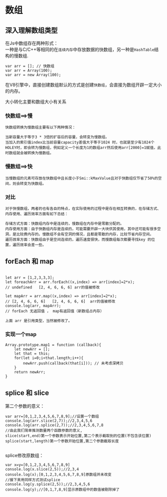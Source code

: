 # 数组

## 深入理解数组类型

在Js中数组存在两种形式：  
一种是与C/C++等相同的在`连续内存`中存放数据的快数组，另一种是`HashTable`结构的慢数组.


```
var arr = []; // 快数组
var arr = Array(100);
var arr = new Array(100);
```

在V8引擎中，直接创建数组默认的方式是创建`快数组`，会直接为数组开辟一定大小的内存。


大小转化主要和数组大小有关系

### 快数组==>慢
```
快数组转换为慢数组主要有以下两种情况：

当新容量大于等于3 * 3倍的扩容后的容量，会转变为慢数组。
当加入的索引值index比当前容量capacity差值大于等于1024 时，也就是至少有1024个HOLEY时，即会转为慢数组，例如定义一个长度为1的数组arr然后使用arr[2000]=1赋值，此时数组就会被转换为慢数组。
```

### 慢数组==>快
```
当慢数组的元素可存放在快数组中且长度小于Smi::kMaxValue且对于快数组仅节省了50%的空间，则会转变为快数组。
```
### 对比

```
对于快慢数组，两者的也有各自的特点，在实际使用的过程中是存在相互转换的，在存储方式、内存使用、遍历效率方面有如下总结：

存储方式方面：快数组内存中是连续的，慢数组在内存中是零散分配的。
内存使用方面：由于快数组内存是连续的，可能需要开辟一大块供其使用，其中还可能有很多空洞，是比较费内存的。慢数组不会有空洞的情况，且都是零散的内存，比较节省内存空间。
遍历效率方面：快数组由于是空间连续的，遍历速度很快，而慢数组每次都要寻找key 的位置，遍历效率会差一些。

```

## forEach 和 map

```

let arr = [1,2,3,3,3];
let foreachArr = arr.forEach((x,index) => arr[index]=2*x);  
// undefined   [2, 4, 6, 6, 6] arr的值被修改

let mapArr = arr.map((x,index) => arr[index]=2*x);  
// [2, 4, 6, 6, 6]   [2, 4, 6, 6, 6]  arr的值被修改
console.log(arr, mapArr);
// forEach 无返回值 ， map有返回值（新数组占内存）

上面 arr 是引用类型，当然被修改了。

```

### 实现一个map

```
Array.prototype.map1 = function (callback){	
	let newArr = [];
	let that = this;
	for(let i=0;i<that.length;i++){		
		newArr.push(callback(that[i])); // 未考虑深拷贝
	}
	return newArr;
}

```

## splice 和 slice


第二个参数的意义：
```
var arr=[0,1,2,3,4,5,6,7,8,9];//设置一个数组
console.log(arr.slice(2,7));//2,3,4,5,6
console.log(arr.splice(2,7));//2,3,4,5,6,7,8
//由此我们简单推测数量两个函数参数的意义,
slice(start,end)第一个参数表示开始位置,第二个表示截取到的位置(不包含该位置)
splice(start,length)第一个参数开始位置,第二个参数截取长度


```

splice修改原数组：
```
var x=y=[0,1,2,3,4,5,6,7,8,9]
console.log(x.slice(2,5));//2,3,4
console.log(x);[0,1,2,3,4,5,6,7,8,9]原数组并未改变
//接下来用同样方式测试splice
console.log(y.splice(2,5));//2,3,4,5,6
console.log(y);//[0,1,7,8,9]显示原数组中的数值被剔除掉了

```




